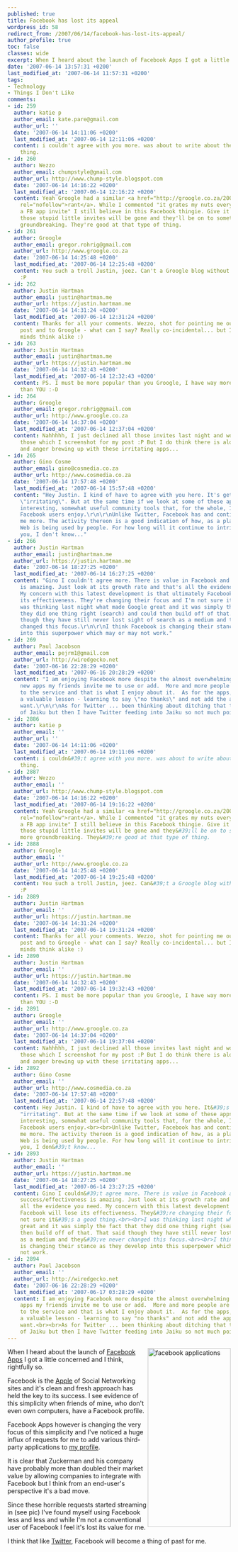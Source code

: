 ```yaml
---
published: true
title: Facebook has lost its appeal
wordpress_id: 58
redirect_from: /2007/06/14/facebook-has-lost-its-appeal/
author_profile: true
toc: false
classes: wide
excerpt: When I heard about the launch of Facebook Apps I got a little concerned and I think, rightfully so. 
date: '2007-06-14 13:57:31 +0200'
last_modified_at: '2007-06-14 11:57:31 +0200'
tags:
- Technology
- Things I Don't Like
comments:
- id: 259
  author: katie p
  author_email: kate.pare@gmail.com
  author_url: ''
  date: '2007-06-14 14:11:06 +0200'
  last_modified_at: '2007-06-14 12:11:06 +0200'
  content: i couldn't agree with you more. was about to write about the very same
    thing.
- id: 260
  author: Wezzo
  author_email: chumpstyle@gmail.com
  author_url: http://www.chump-style.blogspot.com
  date: '2007-06-14 14:16:22 +0200'
  last_modified_at: '2007-06-14 12:16:22 +0200'
  content: Yeah Groogle had a similar <a href="http://groogle.co.za/2007/06/14/facebook-should-have-never-been-opened-up-to-developers"
    rel="nofollow">rant</a>. While I commented "it grates my nuts every time I get
    a FB app invite" I still believe in this Facebook thingie. Give it a month and
    those stupid little invites will be gone and they'll be on to something even more
    groundbreaking. They're good at that type of thing.
- id: 261
  author: Groogle
  author_email: gregor.rohrig@gmail.com
  author_url: http://www.groogle.co.za
  date: '2007-06-14 14:25:48 +0200'
  last_modified_at: '2007-06-14 12:25:48 +0200'
  content: You such a troll Justin, jeez. Can't a Groogle blog without being plagiarised?
    :P
- id: 262
  author: Justin Hartman
  author_email: justin@hartman.me
  author_url: https://justin.hartman.me
  date: '2007-06-14 14:31:24 +0200'
  last_modified_at: '2007-06-14 12:31:24 +0200'
  content: Thanks for all your comments. Wezzo, shot for pointing me out to Groogle's
    post and to Groogle - what can I say? Really co-incidental... but I guess great
    minds think alike :)
- id: 263
  author: Justin Hartman
  author_email: justin@hartman.me
  author_url: https://justin.hartman.me
  date: '2007-06-14 14:32:43 +0200'
  last_modified_at: '2007-06-14 12:32:43 +0200'
  content: PS. I must be more popular than you Groogle, I have way more app requests
    than YOU :-D
- id: 264
  author: Groogle
  author_email: gregor.rohrig@gmail.com
  author_url: http://www.groogle.co.za
  date: '2007-06-14 14:37:04 +0200'
  last_modified_at: '2007-06-14 12:37:04 +0200'
  content: Nahhhhh, I just declined all those invites last night and woke up too all
    those which I screenshot for my post :P But I do think there is alot of frustration
    and anger brewing up with these irritating apps...
- id: 265
  author: Gino Cosme
  author_email: gino@cosmedia.co.za
  author_url: http://www.cosmedia.co.za
  date: '2007-06-14 17:57:48 +0200'
  last_modified_at: '2007-06-14 15:57:48 +0200'
  content: "Hey Justin. I kind of have to agree with you here. It's getting a bit
    \"irritating\". But at the same time if we look at some of these apps, they're
    interesting, somewhat useful community tools that, for the whole, I think many
    Facebook users enjoy.\r\n\r\nUnlike Twitter, Facebook has and continues to intrigue
    me more. The activity thereon is a good indication of how, as a platform, the
    Web is being used by people. For how long will it continue to intrigue me? Like
    you, I don't know..."
- id: 266
  author: Justin Hartman
  author_email: justin@hartman.me
  author_url: https://justin.hartman.me
  date: '2007-06-14 18:27:25 +0200'
  last_modified_at: '2007-06-14 16:27:25 +0200'
  content: "Gino I couldn't agree more. There is value in Facebook and it's success/effectiveness
    is amazing. Just look at its growth rate and that's all the evidence you need.
    My concern with this latest development is that ultimately Facebook will lose
    its effectiveness. They're changing their focus and I'm not sure it's a good thing.\r\n\r\nI
    was thinking last night what made Google great and it was simply the fact that
    they did one thing right (search) and could then build off of that. That said
    though they have still never lost sight of search as a medium and they've never
    changed this focus.\r\n\r\nI think Facebook is changing their stance as they develop
    into this superpower which may or may not work."
- id: 269
  author: Paul Jacobson
  author_email: pejrm1@gmail.com
  author_url: http://wiredgecko.net
  date: '2007-06-16 22:28:29 +0200'
  last_modified_at: '2007-06-16 20:28:29 +0200'
  content: "I am enjoying Facebook more despite the almost overwhelming number of
    new apps my friends invite me to use or add.  More and more people are connecting
    to the service and that is what I enjoy about it.  As for the apps, I am learning
    a valuable lesson - learning to say \"no thanks\" and not add the apps I don't
    want.\r\n\r\nAs for Twitter ... been thinking about ditching that too in favour
    of Jaiku but then I have Twitter feeding into Jaiku so not much point there."
- id: 2886
  author: katie p
  author_email: ''
  author_url: ''
  date: '2007-06-14 14:11:06 +0200'
  last_modified_at: '2007-06-14 19:11:06 +0200'
  content: i couldn&#39;t agree with you more. was about to write about the very same
    thing.
- id: 2887
  author: Wezzo
  author_email: ''
  author_url: http://www.chump-style.blogspot.com
  date: '2007-06-14 14:16:22 +0200'
  last_modified_at: '2007-06-14 19:16:22 +0200'
  content: Yeah Groogle had a similar <a href="http://groogle.co.za/2007/06/14/facebook-should-have-never-been-opened-up-to-developers"
    rel="nofollow">rant</a>. While I commented "it grates my nuts every time I get
    a FB app invite" I still believe in this Facebook thingie. Give it a month and
    those stupid little invites will be gone and they&#39;ll be on to something even
    more groundbreaking. They&#39;re good at that type of thing.
- id: 2888
  author: Groogle
  author_email: ''
  author_url: http://www.groogle.co.za
  date: '2007-06-14 14:25:48 +0200'
  last_modified_at: '2007-06-14 19:25:48 +0200'
  content: You such a troll Justin, jeez. Can&#39;t a Groogle blog without being plagiarised?
    :P
- id: 2889
  author: Justin Hartman
  author_email: ''
  author_url: https://justin.hartman.me
  date: '2007-06-14 14:31:24 +0200'
  last_modified_at: '2007-06-14 19:31:24 +0200'
  content: Thanks for all your comments. Wezzo, shot for pointing me out to Groogle&#39;s
    post and to Groogle - what can I say? Really co-incidental... but I guess great
    minds think alike :)
- id: 2890
  author: Justin Hartman
  author_email: ''
  author_url: https://justin.hartman.me
  date: '2007-06-14 14:32:43 +0200'
  last_modified_at: '2007-06-14 19:32:43 +0200'
  content: PS. I must be more popular than you Groogle, I have way more app requests
    than YOU :-D
- id: 2891
  author: Groogle
  author_email: ''
  author_url: http://www.groogle.co.za
  date: '2007-06-14 14:37:04 +0200'
  last_modified_at: '2007-06-14 19:37:04 +0200'
  content: Nahhhhh, I just declined all those invites last night and woke up too all
    those which I screenshot for my post :P But I do think there is alot of frustration
    and anger brewing up with these irritating apps...
- id: 2892
  author: Gino Cosme
  author_email: ''
  author_url: http://www.cosmedia.co.za
  date: '2007-06-14 17:57:48 +0200'
  last_modified_at: '2007-06-14 22:57:48 +0200'
  content: Hey Justin. I kind of have to agree with you here. It&#39;s getting a bit
    "irritating". But at the same time if we look at some of these apps, they&#39;re
    interesting, somewhat useful community tools that, for the whole, I think many
    Facebook users enjoy.<br><br>Unlike Twitter, Facebook has and continues to intrigue
    me more. The activity thereon is a good indication of how, as a platform, the
    Web is being used by people. For how long will it continue to intrigue me? Like
    you, I don&#39;t know...
- id: 2893
  author: Justin Hartman
  author_email: ''
  author_url: https://justin.hartman.me
  date: '2007-06-14 18:27:25 +0200'
  last_modified_at: '2007-06-14 23:27:25 +0200'
  content: Gino I couldn&#39;t agree more. There is value in Facebook and it&#39;s
    success/effectiveness is amazing. Just look at its growth rate and that&#39;s
    all the evidence you need. My concern with this latest development is that ultimately
    Facebook will lose its effectiveness. They&#39;re changing their focus and I&#39;m
    not sure it&#39;s a good thing.<br><br>I was thinking last night what made Google
    great and it was simply the fact that they did one thing right (search) and could
    then build off of that. That said though they have still never lost sight of search
    as a medium and they&#39;ve never changed this focus.<br><br>I think Facebook
    is changing their stance as they develop into this superpower which may or may
    not work.
- id: 2894
  author: Paul Jacobson
  author_email: ''
  author_url: http://wiredgecko.net
  date: '2007-06-16 22:28:29 +0200'
  last_modified_at: '2007-06-17 03:28:29 +0200'
  content: I am enjoying Facebook more despite the almost overwhelming number of new
    apps my friends invite me to use or add.  More and more people are connecting
    to the service and that is what I enjoy about it.  As for the apps, I am learning
    a valuable lesson - learning to say "no thanks" and not add the apps I don&#39;t
    want.<br><br>As for Twitter ... been thinking about ditching that too in favour
    of Jaiku but then I have Twitter feeding into Jaiku so not much point there.
---
```

<a href="http://www.flickr.com/photos/justinhartman/547367736/" title="Photo Sharing"><img src="http://farm2.static.flickr.com/1215/547367736_43fd411aa4_o.png" width="187" height="404" alt="facebook applications" align="right" /></a>

When I heard about the launch of <a href="http://developers.facebook.com/anatomy.php">Facebook Apps</a> I got a little concerned and I think, rightfully so. 

Facebook is the <a href="http://www.apple.com">Apple</a> of Social Networking sites and it's clean and fresh approach has held the key to its success. I see evidence of this simplicity when friends of mine, who don't even own computers, have a Facebook profile.

Facebook Apps however is changing the very focus of this simplicity and I've noticed a huge influx of requests for me to add various third-party applications to <a href="http://www.facebook.com/profile.php?id=566420412">my profile</a>. 

It is clear that Zuckerman and his company have probably more than doubled their market value by allowing companies to integrate with Facebook but I think from an end-user's perspective it's a bad move.

Since these horrible requests started streaming in (see pic) I've found myself using Facebook less and less and while I'm not a conventional user of Facebook I feel it's lost its value for me.

I think that like <a href="http://twitter.com">Twitter</a>, Facebook will become a thing of past for me.
